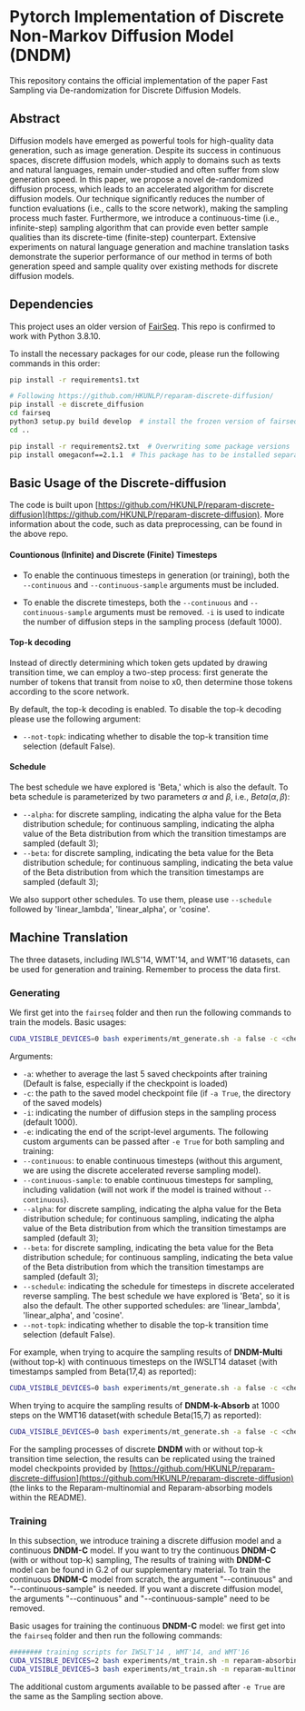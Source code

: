 # Pytorch Implementation of Discrete Non-Markov Diffusion Model (DNDM)

This repository contains the official implementation of the paper Fast Sampling via De-randomization for Discrete Diffusion Models.

## Abstract

Diffusion models have emerged as powerful tools for high-quality data generation, such as image generation. Despite its success in continuous spaces, discrete diffusion models, which apply to domains such as texts and natural languages, remain under-studied and often suffer from slow generation speed. In this paper, we propose a novel de-randomized diffusion process, which leads to an accelerated algorithm for discrete diffusion models.  Our technique significantly reduces the number of function evaluations (i.e., calls to the score network), making the sampling process much faster. Furthermore, we introduce a continuous-time (i.e., infinite-step) sampling algorithm that can provide even better sample qualities than its discrete-time (finite-step) counterpart. Extensive experiments on natural language generation and machine translation tasks demonstrate the superior performance of our method in terms of both generation speed and sample quality over existing methods for discrete diffusion models.

## Dependencies

This project uses an older version of [FairSeq](https://github.com/facebookresearch/fairseq). 
This repo is confirmed to work with Python 3.8.10.

To install the necessary packages for our code, please run the following commands in this order:

```bash
pip install -r requirements1.txt

# Following https://github.com/HKUNLP/reparam-discrete-diffusion/
pip install -e discrete_diffusion
cd fairseq
python3 setup.py build develop  # install the frozen version of fairseq
cd ..

pip install -r requirements2.txt  # Overwriting some package versions
pip install omegaconf==2.1.1  # This package has to be installed separately after hydra-core
```



## Basic Usage of the Discrete-diffusion
The code is built upon [https://github.com/HKUNLP/reparam-discrete-diffusion](https://github.com/HKUNLP/reparam-discrete-diffusion). More information about the code, such as data preprocessing, can be found in the above repo.

#### Countionous (Infinite) and Discrete (Finite) Timesteps
- To enable the continuous timesteps in generation (or training), both the `--continuous` and `--continuous-sample` arguments must be included. 

- To enable the discrete timesteps, both the `--continuous` and `--continuous-sample` arguments must be removed. `-i` is used to indicate the number of diffusion steps in the sampling process (default 1000).



#### Top-k decoding 
Instead of directly determining which token gets updated by drawing transition time, we can employ a two-step process: first generate the number of tokens that transit from noise to x0, then determine those tokens according to the score network.

By default, the top-k decoding is enabled. To disable the top-k decoding please use the following argument:

- `--not-topk`: indicating whether to disable the top-k transition time selection (default False).

#### Schedule
The best schedule we have explored is 'Beta,' which is also the default. To beta schedule is parameterized by two parameters $\alpha$ and $\beta$, i.e., $Beta(\alpha, \beta)$:

- `--alpha`: for discrete sampling, indicating the alpha value for the Beta distribution schedule; for continuous sampling, indicating the alpha value of the Beta distribution from which the transition timestamps are sampled (default 3);
- `--beta`: for discrete sampling, indicating the beta value for the Beta distribution schedule; for continuous sampling, indicating the beta value of the Beta distribution from which the transition timestamps are sampled (default 3);

We also support other schedules. To use them, please use `--schedule` followed by 'linear_lambda', 'linear_alpha', or 'cosine'.



## Machine Translation
The three datasets, including IWLS'14, WMT'14, and WMT'16 datasets, can be used for generation and training. Remember to process the data first.

### Generating
We first get into the `fairseq` folder and then run the following commands to train the models. Basic usages:
```bash
CUDA_VISIBLE_DEVICES=0 bash experiments/mt_generate.sh -a false -c <checkpoint_path> -d <iwslt/wmt14/wmt16> -e True
```

Arguments:
- `-a`: whether to average the last 5 saved checkpoints after training (Default is false, especially if the checkpoint is loaded)
- `-c`: the path to the saved model checkpoint file (if `-a True`, the directory of the saved models) 
- `-i`: indicating the number of diffusion steps in the sampling process (default 1000).
- `-e`: indicating the end of the script-level arguments.
The following custom arguments can be passed after `-e True` for both sampling and training:
- `--continuous`: to enable continuous timesteps (without this argument, we are using the discrete accelerated reverse sampling model).
- `--continuous-sample`: to enable continuous timesteps for sampling, including validation (will not work if the model is trained without `--continuous`).
- `--alpha`: for discrete sampling, indicating the alpha value for the Beta distribution schedule; for continuous sampling, indicating the alpha value of the Beta distribution from which the transition timestamps are sampled (default 3);
- `--beta`: for discrete sampling, indicating the beta value for the Beta distribution schedule; for continuous sampling, indicating the beta value of the Beta distribution from which the transition timestamps are sampled (default 3);
- `--schedule`: indicating the schedule for timesteps in discrete accelerated reverse sampling.
        The best schedule we have explored is 'Beta', so it is also the default.
        The other supported schedules: are 'linear_lambda', 'linear_alpha', and 'cosine'.
- `--not-topk`: indicating whether to disable the top-k transition time selection (default False).

For example, when trying to acquire the sampling results of **DNDM-Multi** (without top-k) with continuous timesteps on the IWSLT14 dataset (with timestamps sampled from Beta(17,4) as reported):
```bash
CUDA_VISIBLE_DEVICES=0 bash experiments/mt_generate.sh -a false -c <checkpoint_path> -d wmt -e True --continuous --continuous-sample --alpha 17 --beta 4 --not-topk
```

When trying to acquire the sampling results of **DNDM-k-Absorb** at 1000 steps on the WMT16 dataset(with schedule Beta(15,7) as reported):
```bash
CUDA_VISIBLE_DEVICES=0 bash experiments/mt_generate.sh -a false -c <checkpoint_path> -d wmt -i 1000 -e True --alpha 15 --beta 7 --schedule Beta
```

For the sampling processes of discrete **DNDM** with or without top-k transition time selection, the results can be replicated using the trained model checkpoints provided by [https://github.com/HKUNLP/reparam-discrete-diffusion](https://github.com/HKUNLP/reparam-discrete-diffusion) (the links to the Reparam-multinomial and Reparam-absorbing models within the README).


### Training
In this subsection, we introduce training a discrete diffusion model and a continuous **DNDM-C** model. If you want to try the continuous **DNDM-C** (with or without top-k) sampling, The results of training with **DNDM-C** model can be found in G.2 of our supplementary material. To train the continuous **DNDM-C** model from scratch,  the argument "--continuous" and "--continuous-sample" is needed. If you want a discrete diffusion model, the arguments "--continuous" and "--continuous-sample" need to be removed.

Basic usages for training the continuous **DNDM-C** model: we first get into the `fairseq` folder and then run the following commands:
```bash
######## training scripts for IWSLT'14 , WMT'14, and WMT'16 
CUDA_VISIBLE_DEVICES=2 bash experiments/mt_train.sh -m reparam-absorbing -d <iwslt/wmt14/wmt16> -s default -e True  --continuous --continuous-sample --q-sample-mode coupled  --store-ema --label-smoothing 0.1 --reweighting-type linear
CUDA_VISIBLE_DEVICES=3 bash experiments/mt_train.sh -m reparam-multinomial -d <iwslt/wmt14/wmt16> -s default -e True  --continuous --continuous-sample --not-diffusing-special-sym --q-sample-mode coupled --store-ema --label-smoothing 0.1 --reweighting-type linear
```

The additional custom arguments available to be passed after `-e True` are the same as the Sampling section above.






